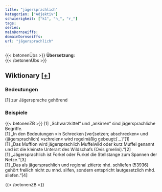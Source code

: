 ```yaml
---
title: "jägersprachlich"
kategorien: ["Adjektiv"]
schwierigkeit: ["k1", "h_", "r_"]
tags:
series:
mainDornseiffs:
domainDornseiffs:
url: "jägersprachlich"
---
```


{{< betonenÜbs >}}
**Übersetzung:**  
{{< /betonenÜbs >}}

## Wiktionary [[+](https://de.wiktionary.org/wiki/jägersprachlich)]

### Bedeutungen
[1] zur Jägersprache gehörend  

### Beispiele
{{< betonenZB >}}
[1] „Schwarzkittel“ und „ankirren“ sind jägersprachliche Begriffe.  
[1] „In den Bedeutungen »in Schrecken [ver]setzen; abschrecken« und (jägersprachlich) »schreien« wird regelmäßig gebeugt:[…]“[1]  
[1] „Das Mufflon wird jägersprachlich Muffelwild oder kurz Muffel genannt und ist die kleinste Unterart des Wildschafs (Ovis gmelini).“[2]  
[1] „Jägersprachlich ist Forkel oder Furkel die Stellstange zum Spannen der Netze.“[3]  
[1] „Das als jägersprachlich und regional zitierte nhd. schliefen (53936) gehört freilich nicht zu mhd. slifen, sondern entspricht lautgesetzlich mhd. sliefen.“[4]  

{{< /betonenZB >}}

